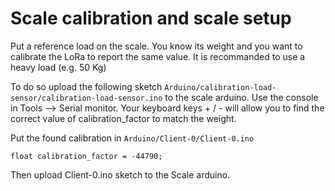 # Scale calibration and scale setup

Put a reference load on the scale. You know its weight and you want to calibrate the LoRa to report the same value. It is recommanded to use a heavy load (e.g. 50 Kg)

To do so upload the following sketch ```Arduino/calibration-load-sensor/calibration-load-sensor.ino```
to the scale arduino. Use the console in Tools --> Serial monitor. Your keyboard keys + / - will allow you to find the correct value of calibration_factor to match the weight.


Put the found calibration in ```Arduino/Client-0/Client-0.ino```

```
float calibration_factor = -44790;
```

Then upload Client-0.ino sketch to the Scale arduino.